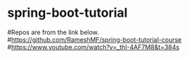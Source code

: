# spring-boot-tutorial
#Repos are from the link below.<br />
#https://github.com/RameshMF/spring-boot-tutorial-course<br />
#https://www.youtube.com/watch?v=_thI-4AF7M8&t=384s<br />
